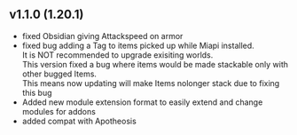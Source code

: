 ## v1.1.0 (1.20.1)
- fixed Obsidian giving Attackspeed on armor
- fixed bug adding a Tag to items picked up while Miapi installed.  
It is NOT recommended to upgrade exisiting worlds.  
This version fixed a bug where items would be made stackable only with other bugged Items.  
This means now updating will make Items nolonger stack due to fixing this bug
- Added new module extension format to easily extend and change modules for addons
- added compat with Apotheosis